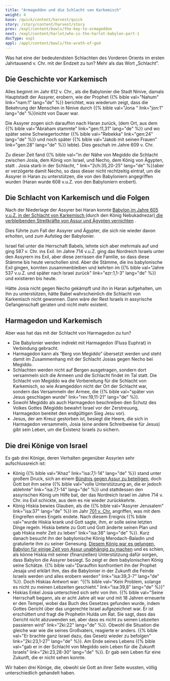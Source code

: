 ```yaml
---
title: "Armageddon und die Schlacht von Karkemisch"
weight: 4
base: /quick/content/harvest/quick
story: /story/content/harvest/story
prev: /expl/content/bowls/the-key-to-armageddon
next: /expl/content/harlot/who-is-the-harlot-babylon-part-1
docType: expl
appl: /appl/content/bowls/the-wrath-of-god
---
```


Was hat eine der bedeutendsten Schlachten des Vorderen Orients im ersten Jahrtausend v. Chr. mit der Endzeit zu tun? Mehr als das Wort „Schlacht”.

## Die Geschichte vor Karkemisch

<a name="dd2e"></a>
Alles beginnt im Jahr 612 v. Chr., als die Babylonier die Stadt Ninive, damals Hauptstadt der Assyrer, erobern, wie der Prophet {{% bible val="Nahum" link="nam:1" lang="de" %}} berichtet, was wiederum zeigt, dass die Bekehrung der Menschen in Ninive durch {{% bible val="Jona " link="jon:1" lang="de" %}}nicht von Dauer war.

Die Assyrer zogen sich daraufhin nach Haran zurück, (dem Ort, aus dem {{% bible val="Abraham stammte" link="gen:11,31" lang="de" %}} und wo später seine Schwiegertochter {{% bible val="Rebekka" link="gen:24" lang="de" %}} und noch später {{% bible val="Jakob mit seinen Frauen" link="gen:28" lang="de" %}} lebte). Dies geschah im Jahre 609 v. Chr.

Zu dieser Zeit fand {{% bible val="in der Nähe von Megiddo die Schlacht zwischen Josia, dem König von Israel, und Necho, dem König von Ägypten, statt . Josia starb in der Schlacht, " link="2ch:35,20-25" lang="de" %}}aber er verzögerte damit Necho, so dass dieser nicht rechtzeitig eintraf, um die Assyrer in Haran zu unterstützen, die von den Babyloniern angegriffen wurden (Haran wurde 608 v.u.Z. von den Babyloniern erobert).

## Die Schlacht von Karkemisch und die Folgen

<a name="72a6"></a>
Nach der Niederlage der Assyrer bei Haran konnte [Babylon im Jahre 605 v.u.Z. in der Schlacht von Karkemisch ](https://de.wikipedia.org/wiki/Schlacht_bei_Karkemi%C5%A1)(durch den König Nebukadnezar)[ die verbleibenden Streitkräfte von Assur und Ägypten vernichten](https://de.wikipedia.org/wiki/Schlacht_bei_Karkemi%C5%A1) .

Dies führte zum Fall der Assyrer und Ägypter, die sich nie wieder davon erholten, und zum Aufstieg der Babylonier.

Israel fiel unter die Herrschaft Babels, lehnte sich aber mehrmals auf und ging 587 v. Chr. ins Exil. Im Jahre 714 v.u.Z. ging das Nordreich Israels unter den Assyrern ins Exil, aber diese zerrissen die Familie, so dass diese Stämme bis heute verschollen sind. Aber die Stämme, die ins babylonische Exil gingen, konnten zusammenbleiben und kehrten im {{% bible val="Jahre 537 v.u.Z. und später nach Israel zurück" link="ezr:1,1-3" lang="de" %}} und existieren bis heute.

Hätte Josia nicht gegen Necho gekämpft und ihn in Haran aufgehalten, um ihn zu unterstützen, hätte Babel wahrscheinlich die Schlacht von Karkemisch nicht gewonnen. Dann wäre der Rest Israels in assyrische Gefangenschaft geraten und nicht mehr existent.

## Harmagedon und Karkemisch

<a name="b3c1"></a>
Aber was hat das mit der Schlacht von Harmagedon zu tun?

- Die Babylonier werden indirekt mit Harmagedon (Fluss Euphrat) in Verbindung gebracht.
- Harmagedon kann als “Berg von Megiddo” übersetzt werden und steht damit im Zusammenhang mit der Schlacht Josias gegen Necho bei Megiddo.
- Schlachten werden nicht auf Bergen ausgetragen, sondern dort versammeln sich die Armeen und die Schlacht findet im Tal statt. Die Schlacht von Megiddo wa die Vorbereitung für die Schlacht von Karkemisch, so wie Aramgeddon nicht der Ort der Schlacht war, sondern das Versammeln der Armee, die {{% bible val="später von Jesus geschlagen wurde" link="rev:19,11-21" lang="de" %}}.
- Sowohl Megiddo als auch Harmagedon beschreiben den Schutz des Volkes Gottes (Megiddo bewahrt Israel vor der Zerstreuung, Harmagedon bereitet den endgültigen Sieg Jesu vor).
- Jesus, der am Kreuz gestorben ist, besiegt die Heere, die sich in Harmagedon versammeln, Josia (eine andere Schreibweise für Jesus) gibt sein Leben, um die Existenz Israels zu sichern.

## Die drei Könige von Israel

<a name="da44"></a>
Es gab drei Könige, deren Verhalten gegenüber Assyrien sehr aufschlussreich ist:

- König {{% bible val="Ahaz" link="isa:7,1-14" lang="de" %}} stand unter großem Druck, sich an einem [Bündnis gegen Assur zu beteiligen](https://de.wikipedia.org/wiki/Nordreich_Israel#Antiassyrische_Koalition_und_Fall_Samarias), doch Gott bot ihm seine {{% bible val="volle Unterstützung an, die er jedoch ablehnte" link="isa:7,1-14" lang="de" %}} und stattdessen den assyrischen König um Hilfe bat, der das Nordreich Israel im Jahre 714 v. Chr. ins Exil schickte, aus dem es nie wieder zurückkehrte.
- König Hiskia bewies Glauben, als die {{% bible val="Assyrer Jerusalem" link="isa:37" lang="de" %}} im Jahr [701 v. Chr.](https://www.bibelwissenschaft.de/wibilex/das-bibellexikon/lexikon/sachwort/anzeigen/details/hiskia/ch/e7aeb708ae10fcff10e9e6b4691abd46/#h6) angriffen, was mit dem Eingreifen eines Engels endete. Nach diesem Ereignis {{% bible val="wurde Hiskia krank und Gott sagte, ihm, er solle seine letzten Dinge regeln. Hiskia betete zu Gott und Gott änderte seinen Plan und gab Hiskia mehr Zeit zu leben" link="isa:38" lang="de" %}}. Kurz danach besucht ihn der babylonische König Merodach-Baladin und gratulierte ihm zu seiner Genesung. [Diesem König war es gelungen, Babylon für einige Zeit von Assur unabhängig zu machen](https://de.wikipedia.org/wiki/Marduk-apla-iddina_II.) und es schien, als könne Hiskia mit seiner (finanziellen) Unterstützung dafür sorgen, dass Babylon die Assyrer besiegt. So zeigt er dem babylonischen König seine Schätze. {{% bible val="Daraufhin konfrontiert ihn der Prophet Jesaja und erklärt ihm, das die Babylonier in der Zukunft die Feinde Israels werden und alles erobern werden" link="isa:39,3-7" lang="de" %}}. Doch Hiskias Antwort war: “{{% bible val="Kein Problem, solange es nicht zu meinen Lebzeiten geschieht." link="isa:39,8" lang="de" %}}”
- Hiskias Enkel Josia unterschied sich sehr von ihm. {{% bible val="Seine Herrschaft begann, als er acht Jahre alt war und mit 18 Jahren erneuerte er den Tempel, wobei das Buch des Gesetzes gefunden wurde, indem Gottes Gericht über das ungerechte Israel aufgezeichnet war. Er ist erschüttert und fragt die Prophetin Hulda um Rat. Sie sagt, dass das Gericht nicht abzuwenden sei, aber dass es nicht zu seinen Lebzeiten passieren wird" link="2ki:22" lang="de" %}}. Obwohl die Situation die gleiche war wie die seines Großvaters, reagierte er anders. {{% bible val="Er brachte ganz Israel dazu, das Gesetz wieder zu befolgen" link="2ki:23,1-27" lang="de" %}}. Am Ende seines Lebens {{% bible val="gab er in der Schlacht von Megiddo sein Leben für die Zukunft Israels" link="2ki:23,28-30" lang="de" %}}. Er gab sein Leben für eine Zukunft, die er nicht sehen konnte.

Wir haben drei Könige, die, obwohl sie Gott an ihrer Seite wussten, völlig unterschiedlich gehandelt haben.

